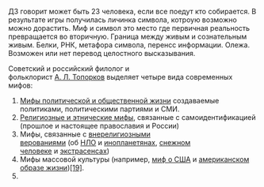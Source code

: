 ДЗ говорит может быть 23 человека, если все поедут кто собирается.
В результате игры получилась личинка символа, котроую возможно можно дорастить.
Миф и символ это место где первичная реальность превращается во вторичную.
Граница между живым и сознательным живым. 
Белки, РНК, метафора символа, перенсс информации. Олежа.
Возможен или нет перевод целостного высказывания.

Советский и российский филолог и фольклорист [А. Л. Топорков](https://ru.wikipedia.org/wiki/%D0%A2%D0%BE%D0%BF%D0%BE%D1%80%D0%BA%D0%BE%D0%B2,_%D0%90%D0%BD%D0%B4%D1%80%D0%B5%D0%B9_%D0%9B%D1%8C%D0%B2%D0%BE%D0%B2%D0%B8%D1%87 "Топорков, Андрей Львович") выделяет четыре вида современных мифов:

1. [Мифы политической и общественной жизни](https://ru.wikipedia.org/wiki/%D0%9F%D0%BE%D0%BB%D0%B8%D1%82%D0%B8%D1%87%D0%B5%D1%81%D0%BA%D0%B8%D0%B5_%D0%BC%D0%B8%D1%84%D1%8B "Политические мифы") создаваемые политиками, политическими партиями и СМИ.
2. [Религиозные и этнические мифы](https://ru.wikipedia.org/wiki/%D0%A1%D0%BE%D1%86%D0%B8%D0%B0%D0%BB%D1%8C%D0%BD%D0%B0%D1%8F_%D0%BC%D0%B8%D1%84%D0%BE%D0%BB%D0%BE%D0%B3%D0%B8%D1%8F "Социальная мифология"), связанные с самоидентификацией (прошлое и настоящее православия и России)
3. Мифы, связанные с [внерелигиозными верованиями](https://ru.wikipedia.org/wiki/%D0%92%D0%BD%D0%B5%D1%80%D0%B5%D0%BB%D0%B8%D0%B3%D0%B8%D0%BE%D0%B7%D0%BD%D0%B0%D1%8F_%D0%B4%D1%83%D1%85%D0%BE%D0%B2%D0%BD%D0%BE%D1%81%D1%82%D1%8C "Внерелигиозная духовность") (об [НЛО](https://ru.wikipedia.org/wiki/%D0%9D%D0%9B%D0%9E "НЛО") и [инопланетянах](https://ru.wikipedia.org/wiki/%D0%98%D0%BD%D0%BE%D0%BF%D0%BB%D0%B0%D0%BD%D0%B5%D1%82%D1%8F%D0%BD%D0%B8%D0%BD "Инопланетянин"), [снежном человеке](https://ru.wikipedia.org/wiki/%D0%A1%D0%BD%D0%B5%D0%B6%D0%BD%D1%8B%D0%B9_%D1%87%D0%B5%D0%BB%D0%BE%D0%B2%D0%B5%D0%BA "Снежный человек") и [экстрасенсах](https://ru.wikipedia.org/wiki/%D0%AD%D0%BA%D1%81%D1%82%D1%80%D0%B0%D1%81%D0%B5%D0%BD%D1%81 "Экстрасенс"))
4. Мифы массовой культуры (например, [миф о США](https://ru.wikipedia.org/wiki/%D0%90%D0%BC%D0%B5%D1%80%D0%B8%D0%BA%D0%B0%D0%BD%D1%81%D0%BA%D0%B0%D1%8F_%D0%BC%D0%B5%D1%87%D1%82%D0%B0 "Американская мечта") и [американском образе жизни](https://ru.wikipedia.org/wiki/%D0%90%D0%BC%D0%B5%D1%80%D0%B8%D0%BA%D0%B0%D0%BD%D1%81%D0%BA%D0%B8%D0%B9_%D0%BE%D0%B1%D1%80%D0%B0%D0%B7_%D0%B6%D0%B8%D0%B7%D0%BD%D0%B8 "Американский образ жизни"))[[19]](https://ru.wikipedia.org/wiki/%D0%A1%D0%BE%D0%B2%D1%80%D0%B5%D0%BC%D0%B5%D0%BD%D0%BD%D1%8B%D0%B5_%D0%BC%D0%B8%D1%84%D1%8B#cite_note-19).
5. 
